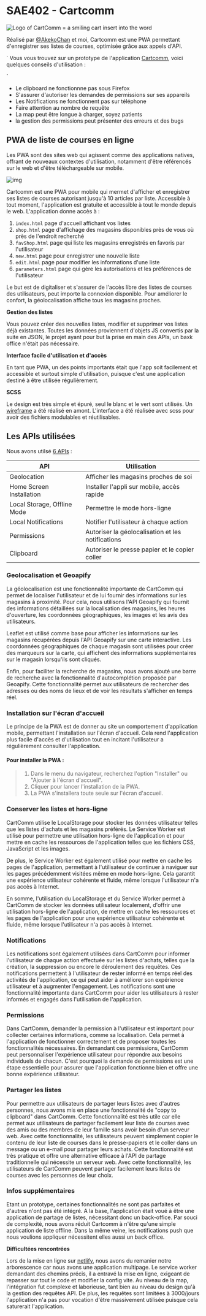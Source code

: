 # SAE402 - Cartcomm
<picture>
  <source srcset="https://github.com/s00fy/SAE402/blob/dev/public/logo-white-pwa.svg">
  <img alt="Logo of CartComm = a smiling cart insert into the word "cartcomm"." src="https://github.com/s00fy/SAE402/blob/dev/public/logo-white-pwa.svg">
</picture>

Réalisé par [@AkekoChan](https://github.com/AkekoChan) et moi, Cartcomm est une PWA permettant d'enregistrer ses listes de courses, optimisée grâce aux appels d'API.

`
Vous vous trouvez sur un prototype de l'application [Cartcomm](https://cartcomm.netlify.app), voici quelques conseils d'utilisation :
  
`

- Le clipboard ne fonctionnne pas sous Firefox
- S'assurer d'autoriser les demandes de permissions sur ses appareils
- Les Notifications ne fonctionnent pas sur téléphone
- Faire attention au nombre de requête 
- La map peut être longue à charger, soyez patients
- la gestion des permissions peut présenter des erreurs et des bugs

## PWA de liste de courses en ligne

Les PWA sont des sites web qui agissent comme des applications natives, offrant de nouveaux contextes d'utilisation, notamment d'être référencés sur le web et d'être téléchargeable sur mobile.

![img](https://github.com/s00fy/SAE402/blob/main/src/img/CARTCOMM.jpg)

Cartcomm est une PWA pour mobile qui mermet d'afficher et enregistrer ses listes de courses autorisant jusqu'à 10 articles par liste. Accessible à tout moment, l'application est gratuite et accessible à tout le monde depuis le web. L'application donne accès à :
1. `index.html` page d'accueil affichant vos listes
2. `shop.html` page d'affichage des magasins disponibles près de vous où près de l'endroit recherché
3. `favShop.html` page qui liste les magasins enregistrés en favoris par l'utilisateur
4. `new.html` page pour enregistrer une nouvelle liste
5. `edit.html` page pour modifier les informations d'une liste
6. `parameters.html` page qui gère les autorisations et les préférences de l'utilisateur

Le but est de digitaliser et s'assurer de l'accès libre des listes de courses des utilisateurs, peut importe la connexion disponible. Pour améliorer le confort, la géolocalisation affiche tous les magasins proches.

**Gestion des listes**

Vous pouvez créer des nouvelles listes, modifier et supprimer vos listes déjà existantes. Toutes les données proviennent d'objets JS convertis par la suite en JSON, le projet ayant pour but la prise en main des APIs, un baxk office n'était pas nécessaire.

**Interface facile d'utilisation et d'accès**

En tant que PWA, un des points importants était que l'app soit facilement et accessible et surtout simple d'utilisation, puisque c'est une application destiné à être utilisée régulièrement.

**SCSS**

Le design est très simple et épuré, seul le blanc et le vert sont utilisés. Un [wireframe](https://www.figma.com/file/bK3xDBTziUnyKMyrDUFd5N/CartComm?t=vogCAQ0SBwdCMlzM-1) a été réalisé en amont. L'interface a été réalisée avec scss pour avoir des fichiers modulables et réutilisables.


## Les APIs utilisées

Nous avons utilsé [6 APIs](https://whatwebcando.today) : 

| API           | Utilisation |
| ------------- | ------------- |
| Geolocation  | Afficher les magasins proches de soi |
| Home Screen Installation  | Installer l'appli sur mobile, accès rapide |
| Local Storage, Offline Mode | Permettre le mode hors-ligne |
| Local Notifications | Notifier l'utilisateur à chaque action |
| Permissions | Autoriser la géolocalisation et les notifications |
| Clipboard | Autoriser le presse papier et le copier coller |

### Geolocalisation et Geoapify

La géolocalisation est une fonctionnalité importante de CartComm qui permet de localiser l'utilisateur et de lui fournir des informations sur les magasins à proximité. Pour cela, nous utilisons l'API Geoapify qui fournit des informations détaillées sur la localisation des magasins, les heures d'ouverture, les coordonnées géographiques, les images et les avis des utilisateurs.

Leaflet est utilisé comme base pour afficher les informations sur les magasins récupérées depuis l'API Geoapify sur une carte interactive. Les coordonnées géographiques de chaque magasin sont utilisées pour créer des marqueurs sur la carte, qui affichent des informations supplémentaires sur le magasin lorsqu'ils sont cliqués.

Enfin, pour faciliter la recherche de magasins, nous avons ajouté une barre de recherche avec la fonctionnalité d'autocomplétion proposée par Geoapify. Cette fonctionnalité permet aux utilisateurs de rechercher des adresses ou des noms de lieux et de voir les résultats s'afficher en temps réel.

### Installation sur l'écran d'accueil

Le principe de la PWA est de donner au site un comportement d'application mobile, permettant l'installation sur l'écran d'accueil. Cela rend l'application plus facile d'accès et d'utilisation tout en incitant l'utilisateur a régulièrement consulter l'application.

#### Pour installer la PWA :
> 1. Dans le menu du navigateur, recherchez l'option "Installer" ou "Ajouter à l'écran d'accueil".
> 2. Cliquer pour lancer l'installation de la PWA.
> 3. La PWA s'installera toute seule sur l'écran d'accueil.

### Conserver les listes et hors-ligne

CartComm utilise le LocalStorage pour stocker les données utilisateur telles que les listes d'achats et les magasins préférés. Le Service Worker est utilisé pour permettre une utilisation hors-ligne de l'application et pour mettre en cache les ressources de l'application telles que les fichiers CSS, JavaScript et les images.

De plus, le Service Worker est également utilisé pour mettre en cache les pages de l'application, permettant à l'utilisateur de continuer à naviguer sur les pages précédemment visitées même en mode hors-ligne. Cela garantit une expérience utilisateur cohérente et fluide, même lorsque l'utilisateur n'a pas accès à Internet.

En somme, l'utilisation du LocalStorage et du Service Worker permet à CartComm de stocker les données utilisateur localement, d'offrir une utilisation hors-ligne de l'application, de mettre en cache les ressources et les pages de l'application pour une expérience utilisateur cohérente et fluide, même lorsque l'utilisateur n'a pas accès à Internet.

### Notifications
  
Les notifications sont également utilisées dans CartComm pour informer l'utilisateur de chaque action effectuée sur les listes d'achats, telles que la création, la suppression ou encore le déroulement des requêtes. Ces notifications permettent à l'utilisateur de rester informé en temps réel des activités de l'application, ce qui peut aider à améliorer son expérience utilisateur et à augmenter l'engagement. Les notifications sont une fonctionnalité importante dans CartComm pour aider les utilisateurs à rester informés et engagés dans l'utilisation de l'application.

### Permissions

Dans CartComm, demander la permission à l'utilisateur est important pour collecter certaines informations, comme sa localisation. Cela permet à l'application de fonctionner correctement et de proposer toutes les fonctionnalités nécessaires. En demandant ces permissions, CartComm peut personnaliser l'expérience utilisateur pour répondre aux besoins individuels de chacun. C'est pourquoi la demande de permissions est une étape essentielle pour assurer que l'application fonctionne bien et offre une bonne expérience utilisateur.

### Partager les listes

Pour permettre aux utilisateurs de partager leurs listes avec d'autres personnes, nous avons mis en place une fonctionnalité de "copy to clipboard" dans CartComm. Cette fonctionnalité est très utile car elle permet aux utilisateurs de partager facilement leur liste de courses avec des amis ou des membres de leur famille sans avoir besoin d'un serveur web. Avec cette fonctionnalité, les utilisateurs peuvent simplement copier le contenu de leur liste de courses dans le presse-papiers et le coller dans un message ou un e-mail pour partager leurs achats. Cette fonctionnalité est très pratique et offre une alternative efficace à l'API de partage traditionnelle qui nécessite un serveur web. Avec cette fonctionnalité, les utilisateurs de CartComm peuvent partager facilement leurs listes de courses avec les personnes de leur choix.

### Infos supplémentaires

Etant un prototype, certaines fonctionnalités ne sont pas parfaites et d'autres n'ont pas été intégré. A la base, l'application était voué à être une application de partage de listes, nécessitant donc un back-office. Par souci de complexité, nous avons réduit Cartcomm à n'être qu'une simple application de liste offline. Dans la même veine, les notifications push que nous voulions appliquer nécessitent elles aussi un back office.

**Difficultées rencontrées**

Lors de la mise en ligne sur [netlify](https://netlify.com), nous avons du remanier notre arborescence car nous avons une application multipage. Le service worker demandant des chemins précis, il a entravé la mise en ligne, exigeant de repasser sur tout le code et modifier la config vite. Au niveau de la map, l'intégration fut complexe et laborieuse, tant bien au niveau du design qu'à la gestion des requêtes API. De plus, les requêtes sont limitées à 3000/jours l'application n'a pas pour vocation d'être massivement utilisée puisque cela saturerait l'application.
